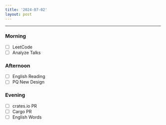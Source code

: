 ```yaml
---
title: '2024-07-02'
layout: post
---
```


---

### Morning

- [ ] LeetCode
- [ ] Analyze Talks

### Afternoon

- [ ] English Reading
- [ ] PQ New Design

### Evening

- [ ] crates.io PR
- [ ] Cargo PR
- [ ] English Words
